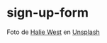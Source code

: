 # sign-up-form

Foto de <a href="https://unsplash.com/es/@haliewestphoto?utm_content=creditCopyText&utm_medium=referral&utm_source=unsplash">Halie West</a> en <a href="https://unsplash.com/es/fotos/planta-de-hoja-verde-en-fotografia-de-primer-plano-25xggax4bSA?utm_content=creditCopyText&utm_medium=referral&utm_source=unsplash">Unsplash</a>

